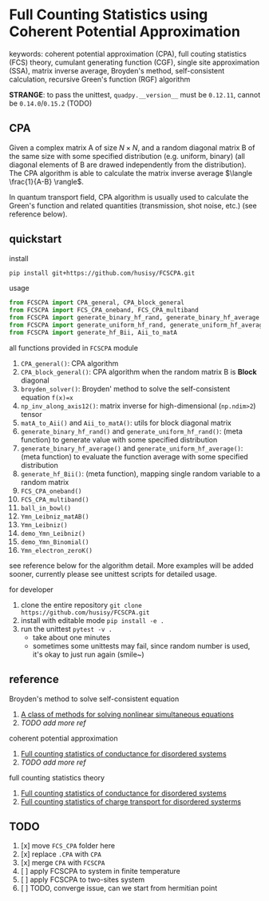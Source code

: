 # Full Counting Statistics using Coherent Potential Approximation

keywords: coherent potential approximation (CPA), full couting statistics (FCS) theory, cumulant generating function (CGF), single site approximation (SSA), matrix inverse average, Broyden's method, self-consistent calculation, recursive Green's function (RGF) algorithm

**STRANGE**: to pass the unittest, `quadpy.__version__` must be `0.12.11`, cannot be `0.14.0`/`0.15.2` (TODO)

## CPA

Given a complex matrix A of size $N\times N$, and a random diagonal matrix B of the same size with some specified distribution (e.g. uniform, binary) (all diagonal elements of B are drawed independently from the distribution). The CPA algorithm is able to calculate the matrix inverse average $\langle \frac{1}{A-B} \rangle$.

In quantum transport field, CPA algorithm is usually used to calculate the Green's function and related quantities (transmission, shot noise, etc.) (see reference below).

## quickstart

install

```bash
pip install git+https://github.com/husisy/FCSCPA.git
```

usage

```Python
from FCSCPA import CPA_general, CPA_block_general
from FCSCPA import FCS_CPA_oneband, FCS_CPA_multiband
from FCSCPA import generate_binary_hf_rand, generate_binary_hf_average
from FCSCPA import generate_uniform_hf_rand, generate_uniform_hf_average
from FCSCPA import generate_hf_Bii, Aii_to_matA
```

all functions provided in `FCSCPA` module

1. `CPA_general()`: CPA algorithm
2. `CPA_block_general()`: CPA algorithm when the random matrix B is **Block** diagonal
3. `broyden_solver()`: Broyden' method to solve the self-consistent equation `f(x)=x`
4. `np_inv_along_axis12()`: matrix inverse for high-dimensional (`np.ndim>2`) tensor
5. `matA_to_Aii()` and `Aii_to_matA()`: utils for block diagonal matrix
6. `generate_binary_hf_rand()` and `generate_uniform_hf_rand()`: (meta function) to generate value with some specified distribution
7. `generate_binary_hf_average()` and `generate_uniform_hf_average()`: (meta function) to evaluate the function average with some specified distribution
8. `generate_hf_Bii()`: (meta function), mapping single random variable to a random matrix
9. `FCS_CPA_oneband()`
10. `FCS_CPA_multiband()`
11. `ball_in_bowl()`
12. `Ymn_Leibniz_matAB()`
13. `Ymn_Leibniz()`
14. `demo_Ymn_Leibniz()`
15. `demo_Ymn_Binomial()`
16. `Ymn_electron_zeroK()`

see reference below for the algorithm detail. More examples will be added sooner, currently please see unittest scripts for detailed usage.

for developer

1. clone the entire repository `git clone https://github.com/husisy/FCSCPA.git`
2. install with editable mode `pip install -e .`
3. run the unittest `pytest -v .`
   * take about one minutes
   * sometimes some unittests may fail, since random number is used, it's okay to just run again (smile~)

## reference

Broyden's method to solve self-consistent equation

1. [A class of methods for solving nonlinear simultaneous equations](https://doi.org/10.1090/S0025-5718-1965-0198670-6)
2. *TODO add more ref*

coherent potential approximation

1. [Full counting statistics of conductance for disordered systems](https://journals.aps.org/prb/abstract/10.1103/PhysRevB.96.115410)
2. *TODO add more ref*

full counting statistics theory

1. [Full counting statistics of conductance for disordered systems](https://journals.aps.org/prb/abstract/10.1103/PhysRevB.96.115410)
2. [Full counting statistics of charge transport for disordered systerms](http://hub.hku.hk/handle/10722/265313)

## TODO

1. [x] move `FCS_CPA` folder here
2. [x] replace `.CPA` with `CPA`
3. [x] merge `CPA` with `FCSCPA`
4. [ ] apply FCSCPA to system in finite temperature
5. [ ] apply FCSCPA to two-sites system
6. [ ] TODO, converge issue, can we start from hermitian point
